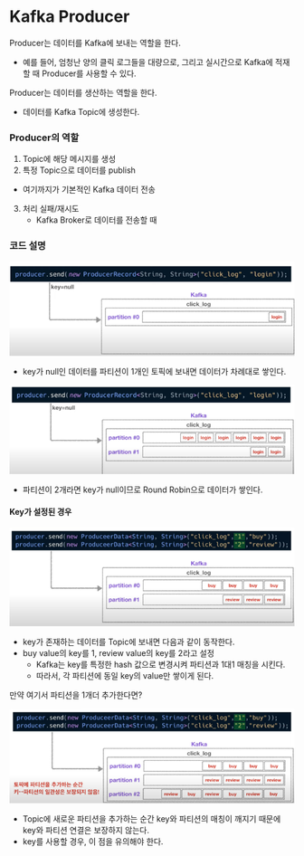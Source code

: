# Kafka Producer 

Producer는 데이터를 Kafka에 보내는 역할을 한다. 
- 예를 들어, 엄청난 양의 클릭 로그들을 대량으로, 그리고 실시간으로 Kafka에 적재할 때 Producer를 사용할 수 있다.

Producer는 데이터를 생산하는 역할을 한다. 
- 데이터를 Kafka Topic에 생성한다. 

### Producer의 역할 

1. Topic에 해당 메시지를 생성 
2. 특정 Topic으로 데이터를 publish 

- 여기까지가 기본적인 Kafka 데이터 전송 

3. 처리 실패/재시도 
    - Kafka Broker로 데이터를 전송할 때

### 코드 설명 

![img.png](../../imgs/img_pro.png)

- key가 null인 데이터를 파티션이 1개인 토픽에 보내면 데이터가 차례대로 쌓인다. 

![img_1.png](../../imgs/img_pro_1.png)

- 파티션이 2개라면 key가 null이므로 Round Robin으로 데이터가 쌓인다. 

#### Key가 설정된 경우 

![img_2.png](../../imgs/img_pro_2.png)

- key가 존재하는 데이터를 Topic에 보내면 다음과 같이 동작한다. 
- buy value의 key를 1, review value의 key를 2라고 설정
  - Kafka는 key를 특정한 hash 값으로 변경시켜 파티션과 1대1 매칭을 시킨다. 
  - 따라서, 각 파티션에 동일 key의 value만 쌓이게 된다. 

만약 여기서 파티션을 1개더 추가한다면? 

![img_4.png](../../imgs/img_pro_4.png)

- Topic에 새로운 파티션을 추가하는 순간 key와 파티션의 매칭이 깨지기 때문에 key와 파티션 연결은 보장하지 않는다. 
- key를 사용할 경우, 이 점을 유의해야 한다. 
